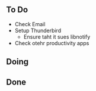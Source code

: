 ## To Do

- Check Email
- Setup Thunderbird
    - Ensure taht it sues libnotify
- Check otehr productivity apps

## Doing


## Done

